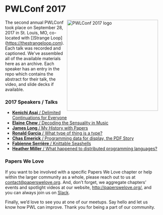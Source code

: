 # PWLConf 2017

<img src="" title="PWLConf 2017 logo" align="right" width="300px" height="300px" />


The second annual PWLConf took place on September 28, 2017 in St. Louis, MO, co-located with []Strange Loop](https://thestrangeloop.com). Each talk was recorded and captioned. We've assembled all of the available materials here as an archive. Each speaker has an entry in the repo which contains the abstract for their talk, the video, and slide decks if available.

### 2017 Speakers / Talks

- [**Kenichi Asai** / Delimited Continuations for Everyone](https://github.com/papers-we-love/pwlconf-info/tree/master/2017/kenich-asai)
- [**Elaine Chew** / Decoding the Sensuality in Music](https://github.com/papers-we-love/pwlconf-info/tree/master/2017/elaine-chew)
- [**James Long** / My History with Papers](https://github.com/papers-we-love/pwlconf-info/tree/master/2017/james-long)
- [**Ronald Garcia** / What type of thing is a type?](https://github.com/papers-we-love/pwlconf-info/tree/master/2017/ronald-garcia)
- [**Chas Emerick** / Programming data for display, the PDF Story](https://github.com/papers-we-love/pwlconf-info/tree/master/2017/chas-emerick)
- [**Fabienne Serrière** / Knittable Seashells](https://github.com/papers-we-love/pwlconf-info/tree/master/2017/fabienne-serrière)
- [**Heather Miller** / What happened to distributed programming languages?](https://github.com/papers-we-love/pwlconf-info/tree/master/2017/heather-miller)

### Papers We Love

If you want to be involved with a specific Papers We Love chapter or help within the larger community as a whole, please reach out to us at <a href="mailto:contact@paperswelove.org">contact@paperswelove.org</a>. And, don’t forget, we aggregate chapters’ events and spotlight videos at our website, <a href="http://paperswelove.org/">http://paperswelove.org/</a>, and you can always join us on <a href="http://papersweloveslack.herokuapp.com/">Slack</a>.

Finally, we’d love to see you at one of our meetups. Say hello and let us know how PWL can improve. Thank you for being a part of our community.
